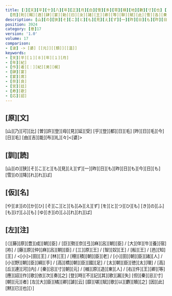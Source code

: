 ```yaml
---
title: [（][天][平][十][八][年][正][月][白][雪][多][零][積][地][數][寸][也] [於][時][左][大][臣][橘][卿][率][大][納][言][藤][原][豊][成][朝][臣][及][諸][王][諸][臣][等][参][入][太][上][天][皇][御][在][所] [[中][宮][西][院]][供][奉][掃][雪] [於][是][降][詔][大][臣][参][議][并][諸][王][者][令][侍][于][大][殿][上][諸][卿][大][夫][者][令][侍][于][南][細][殿]
  [而][則][賜][酒][肆][宴][勅][曰][汝][諸][王][卿][等][聊][賦][此][雪][各][奏][其][歌][）] / [紀][朝][臣][男][梶][應][詔][歌][一][首]
description: [山][の][狭][そ][こ][と][も][見][え][ず][一][昨][日][も][昨][日][も][今][日][も][雪][の][降][れ][れ][ば]
position: 3924
category: [巻]17
version: '1.0'
volume: 17
comparison:
- [波] -> [婆] [[元]][[類]][[温]]
keywords:
- [天][平][１][８][年][１][月]
- [年][紀]
- [作][者][：][紀][男][梶]
- [肆][宴]
- [宴][席]
- [奈][良]
- [宮][廷]
- [寿][歌]
- [応][詔]
---
```


## [原][文]

[山][乃][可][比] [曽][許][登][母][見][延][受] [乎][登][都][日][毛] [昨][日][毛][今][日][毛] [由][吉][能][布][礼][々]<[婆]>

## [訓][読]

[山][の][狭][そ][こ][と][も][見][え][ず][一][昨][日][も][昨][日][も][今][日][も][雪][の][降][れ][れ][ば]

## [仮][名]

[や][ま][の][か][ひ] [そ][こ][と][も][み][え][ず] [を][と][つ][ひ][も] [き][の][ふ][も][け][ふ][も] [ゆ][き][の][ふ][れ][れ][ば]

## [左][注]

[（][藤][原][豊][成][朝][臣] / [巨][勢][奈][弖][麻][呂][朝][臣] / [大][伴][牛][養][宿][祢] / [藤][原][仲][麻][呂][朝][臣] / [三][原][王] / [智][奴][王] / [船][王] / [邑][知][王] / <[小]>[田][王] / [林][王] / [穂][積][朝][臣][老] / [小][田][朝][臣][諸][人] / [小][野][朝][臣][綱][手] / [高][橋][朝][臣][國][足] / [太][朝][臣][徳][太][理] / [高][丘][連][河][内] / [秦][忌][寸][朝][元] / [楢][原][造][東][人] / [右][件][王][卿][等] [應][詔][作][歌][依][次][奏][之] [登][時][不][記][其][歌][漏][失] [但][秦][忌][寸][朝][元][者] [左][大][臣][橘][卿][謔][云] [靡][堪][賦][歌][以][麝][贖][之] [因][此][黙][已][也][）]
